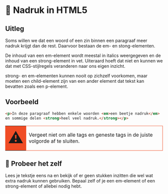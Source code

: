 # 📘 Nadruk in HTML5

## Uitleg

Soms willen we dat een woord of een zin binnen een paragraaf meer nadruk krijgt dan de rest. Daarvoor bestaan de em- en stong-elementen.

De inhoud van een em-element wordt meestal in italics weergegeven en de inhoud van een strong-element in vet. Uiteraard hoeft dat niet en kunnen we dat met CSS-stijlregels veranderen naar ons eigen inzicht.

strong- en em-elementen kunnen nooit op zichzelf voorkomen, maar moeten een child-element zijn van een ander element dat tekst kan bevatten zoals een p-element.

## Voorbeeld

```html
<p>In deze paragraaf hebben enkele woorden <em>een beetje nadruk</em>
en sommige delen <strong>heel veel nadruk.</strong></p>
```

<table style="width: 100%; border-collapse: collapse; border-style: none;" border="1">
    <tbody>
        <tr>
            <td style="width: 8%; border-color: #f04c25; background-color: #f04c25; text-align: center; vertical-align: middle;"><span style="font-size: 36pt;">⚠️</span></td>
            <td style="border-style: solid; border-color: #f04c25; text-align: left; vertical-align: middle;">
                <p>Vergeet niet om alle tags en geneste tags in de juiste volgorde af te sluiten.</p>
            </td>
        </tr>
    </tbody>
</table>

## 🧪 Probeer het zelf

Lees je tekstje eens na en bekijk of er geen stukken inzitten die wel wat extra nadruk kunnen gebruiken. Bepaal zelf of je een em-element of een strong-element of allebei nodig hebt.
